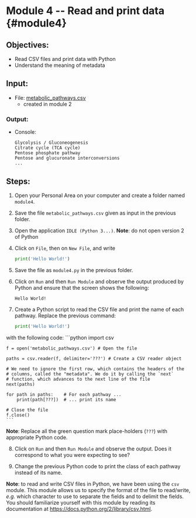 # Module 4 -- Read and print data {#module4}

## Objectives:

- Read CSV files and print data with Python
- Understand the meaning of metadata

## Input:

- File: [metabolic_pathways.csv](files/metabolic_pathways.csv)
    - created in module 2

### Output:

- Console:
    ```text
    Glycolysis / Gluconeogenesis
    Citrate cycle (TCA cycle)
    Pentose phosphate pathway
    Pentose and glucuronate interconversions
    ...
    ```
    
## Steps:

1. Open your Personal Area on your computer and create a folder named `module4`.

2. Save the file `metabolic_pathways.csv` given as input in the previous folder.

3. Open the application `IDLE (Python 3...)`.
**Note**: do not open version 2 of Python

4. Click on `File`, then on `New File`, and write
    ```python
    print('Hello World!')
    ```

5. Save the file as `module4.py` in the previous folder.

6. Click on `Run` and then `Run Module` and observe the output produced by Python and ensure that the screen shows the following:
    ```text
    Hello World!
    ```

7. Create a Python script to read the CSV file and print the name of each pathway.
Replace the previous command:
    ```python
    print('Hello World!')
    ```
with the following code:
    ```python
    import csv
    
    f = open('metabolic_pathways.csv') # Open the file
    
    paths = csv.reader(f, delimiter='???') # Create a CSV reader object
    
    # We need to ignore the first row, which contains the headers of the
    # columns, called the "metadata". We do it by calling the `next`
    # function, which advances to the next line of the file
    next(paths)
        
    for path in paths:    # For each pathway ...
        print(path[???])  # ... print its name
        
    # Close the file
    f.close()
    ```
**Note**: Replace all the green question mark place-holders <span class="nobr">(`???`)</span> with appropriate Python code.

8. Click on `Run` and then `Run Module` and observe the output.
Does it correspond to what you were expecting to see?

9. Change the previous Python code to print the class of each pathway instead of its name.

**Note**: to read and write CSV files in Python, we have been using the `csv` module.
This module allows us to specify the format of the file to read/write, _e.g._ which character to use to separate the fields and to delimit the fields.
You should familiarize yourself with this module by reading its documentation at <https://docs.python.org/2/library/csv.html>.


